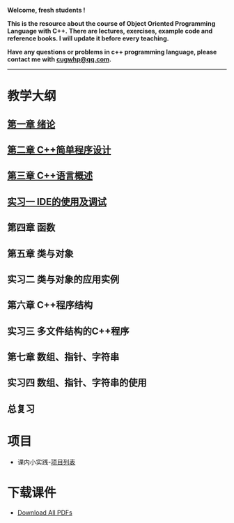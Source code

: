 **Welcome, fresh students !**

**This is the resource about the course of Object Oriented Programming Language with C++.**
**There are lectures, exercises, example code and reference books. I will update it before every teaching.**

**Have any questions or problems in c++ programming language, please contact me with <cugwhp@qq.com>.**

---

# **教学大纲**
## [第一章 绪论](./Ch1_Introduction.md)
## [第二章 C++简单程序设计](./Ch2_C++Program.md)
## [第三章 C++语言概述](./Ch3_C++Basic.md)
## [实习一 IDE的使用及调试](./Ex1_IDE_Debug.md)
## 第四章 函数
## 第五章 类与对象
## 实习二 类与对象的应用实例
## 第六章 C++程序结构	
## 实习三 多文件结构的C++程序
## 第七章 数组、指针、字符串
## 实习四 数组、指针、字符串的使用 
## 总复习


# **项目**
- 课内小实践-[项目列表](./Project_Title.md)


# **下载课件**
- [Download All PDFs](https://github.com/cugwhp/OOPCPP/tree/master/docs/PDFs)
